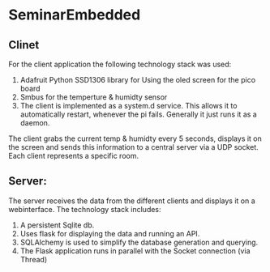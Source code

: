 # SeminarEmbedded


## Clinet
For the client application the following technology stack was used:
1. Adafruit Python SSD1306 library for Using the oled screen for the pico board 
2. Smbus for the temperture & humidty sensor
3. The client is implemented as a system.d service. This allows it to automatically restart, whenever the pi fails. Generally it just runs it as a daemon.

The client grabs the current temp & humidty every 5 seconds, displays it on the screen and sends this information to a central server via a UDP socket. Each client represents a specific room.

## Server:
The server receives the data from the different clients and displays it on a webinterface. The technology stack includes:
1. A persistent Sqlite db.
2. Uses flask for displaying the data and running an API.
3. SQLAlchemy is used to simplify the database generation and querying.
4. The Flask application runs in parallel with the Socket connection (via Thread)
